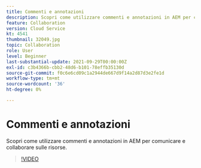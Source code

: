 ```yaml
---
title: Commenti e annotazioni
description: Scopri come utilizzare commenti e annotazioni in AEM per comunicare e collaborare sulle risorse.
feature: Collaboration
version: Cloud Service
kt: 4541
thumbnail: 32049.jpg
topic: Collaboration
role: User
level: Beginner
last-substantial-update: 2021-09-29T00:00:00Z
exl-id: c3b4366b-cbb2-48d6-b101-78effb35130d
source-git-commit: f0c6e6cd09c1a2944de667d9f14a2d87d3e2fe1d
workflow-type: tm+mt
source-wordcount: '36'
ht-degree: 0%

---
```


# Commenti e annotazioni

Scopri come utilizzare commenti e annotazioni in AEM per comunicare e collaborare sulle risorse.

>[!VIDEO](https://video.tv.adobe.com/v/32049/?quality=12&learn=on&hidetitle=true)
